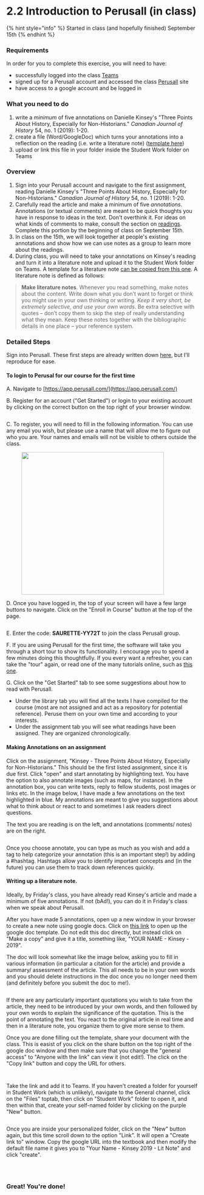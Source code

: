 # 2.2 Introduction to Perusall (in class)

{% hint style="info" %}
Started in class (and hopefully finished) September 15th
{% endhint %}

### Requirements

In order for you to complete this exercise, you will need to have:

* successfully logged into the class [Teams](../digital-tools/teams.md)
* signed up for a Perusall account and accessed the class [Perusall](../digital-tools/perusall.md) site
* have access to a google account and be logged in&#x20;

### What you need to do

1. write a _minimum_ of five annotations on Danielle Kinsey's "Three Points About History, Especially for Non-Historians." _Canadian Journal of History_ 54, no. 1 (2019): 1-20.&#x20;
2. create a file (Word/GoogleDoc) which turns your annotations into a reflection on the reading (i.e. write a literature note) ([template here](https://docs.google.com/document/d/12hIYg2UJdfCBa9u8\_UlXf1cHlVRV2gmnn0HkWsnBuvU/edit?usp=sharing))
3. upload or link this file in your folder inside the Student Work folder on Teams

### Overview

1. Sign into your Perusall account and navigate to the first assignment, reading Danielle Kinsey's "Three Points About History, Especially for Non-Historians." _Canadian Journal of History_ 54, no. 1 (2019): 1-20.&#x20;
2. Carefully read the article and make a minimum of five _annotations_. Annotations (or textual comments) are meant to be quick thoughts you have in response to ideas in the text. Don't overthink it. For ideas on what kinds of comments to make, consult the section on [readings](../syllabus/coursework/readings.md). Complete this portion by the beginning of class on September 15th.&#x20;
3. In class on the 15th, we will look together at people's existing annotations and show how we can use notes as a group to learn more about the readings.&#x20;
4. During class, you will need to take your annotations on Kinsey's reading and turn it into a literature note and upload it to the Student Work folder on Teams. A template for a literature note [can be copied from this one](https://docs.google.com/document/d/12hIYg2UJdfCBa9u8\_UlXf1cHlVRV2gmnn0HkWsnBuvU/edit?usp=sharing). A literature note is defined as follows:

> **Make literature notes**. Whenever you read something, make notes about the content. Write down what you don’t want to forget or think you might use in your own thinking or writing. _Keep it very short, be extremely selective, and use your own words_. Be extra selective with quotes – don’t copy them to skip the step of really understanding what they mean. Keep these notes together with the bibliographic details in one place – your reference system.&#x20;

### Detailed Steps

Sign into Perusall. These first steps are already written down [here](../digital-tools/perusall.md), but I'll reproduce for ease.&#x20;

#### To login to Perusal for our course for the first time

A. Navigate to [https://app.perusall.com/](https://app.perusall.com/)​

B. Register for an account ("Get Started") or login to your existing account by clicking on the correct button on the top right of your browser window.&#x20;

<figure><img src="../../.gitbook/assets/Screenshot 2023-08-14 at 2.40.20 PM.png" alt=""><figcaption></figcaption></figure>

C. To register, you will need to fill in the following information. You can use any email you wish, but please use a name that will allow me to figure out who you are. Your names and emails will not be visible to others outside the class.&#x20;

<figure><img src="../../.gitbook/assets/Screenshot 2023-08-14 at 2.40.55 PM.png" alt="" width="375"><figcaption></figcaption></figure>

D. Once you have logged in, the top of your screen will have a few large buttons to navigate. Click on the "Enroll in Course" button at the top of the page.&#x20;

<figure><img src="../../.gitbook/assets/Screenshot 2023-08-14 at 2.45.47 PM.png" alt=""><figcaption></figcaption></figure>

E. Enter the code: **SAURETTE-YY72T** to join the class Perusall group.

F. If you are using Perusall for the first time, the software will take you through a short tour to show its functionality. I encourage you to spend a few minutes doing this thoughtfully. If you every want a refresher, you can take the "tour" again, or read one of the many tutorials online, such as [this one](https://www.bates.edu/curricular-research-computing/lyceum-tutorials/perusall/adding-annotations/).&#x20;

G. Click on the "Get Started" tab to see some suggestions about how to read with Perusall.

* Under the library tab you will find all the texts I have compiled for the course (most are not assigned and act as a repository for potential reference). Peruse them on your own time and according to your interests.&#x20;
* Under the assignment tab you will see what readings have been assigned. They are organized chronologically.&#x20;

#### Making Annotations on an assignment

Click on the assignment, "Kinsey - Three Points About History, Especially for Non-Historians." This should be the first listed assignment, since it is due first. Click "open" and start annotating by highlighting text. You have the option to also annotate images (such as maps, for instance). In the annotation box, you can write texts, reply to fellow students, post images or links etc. In the image below, I have made a few annotations on the text highlighted in blue. My annotations are meant to give you suggestions about what to think about or react to and sometimes I ask readers direct questions.&#x20;

The text you are reading is on the left, and annotations (comments/ notes) are on the right.&#x20;

<figure><img src="../../.gitbook/assets/Screenshot 2023-08-14 at 2.37.57 PM.png" alt=""><figcaption></figcaption></figure>

Once you choose annotate, you can type as much as you wish and add a tag to help categorize your annotation (this is an important step!) by adding a #hashtag. Hashtags allow you to identify important concepts and (in the future) you can use them to track down references quickly.&#x20;

#### Writing up a literature note.&#x20;

Ideally, by Friday's class, you have already read Kinsey's article and made a minimum of five annotations. If not (bAd!), you can do it in Friday's class when we speak about Perusall.&#x20;

After you have made 5 annotations, open up a new window in your browser to create a new note using google docs. Click on [this link](https://docs.google.com/document/d/12hIYg2UJdfCBa9u8\_UlXf1cHlVRV2gmnn0HkWsnBuvU/edit?usp=sharing) to open up the google doc template. Do not edit this doc directly, but instead click on "Make a copy" and give it a title, something like, "YOUR NAME -  Kinsey - 2019".

The doc will look somewhat like the image below, asking you to fill in various information (in particular a citation for the article) and provide a summary/ assessment of the article. This all needs to be in your own words and you should delete instructions in the doc once you no longer need them (and definitely before you submit the doc to me!).&#x20;

<figure><img src="../../.gitbook/assets/Screenshot 2023-08-14 at 2.59.44 PM.png" alt=""><figcaption></figcaption></figure>

If there are any particularly important quotations you wish to take from the article, they need to be introduced by your own words, and then followed by your own words to explain the significance of the quotation. This is the point of annotating the text. You react to the original article in real time and then in a literature note, you organize them to give more sense to them.&#x20;

Once you are done filling out the template, share your document with the class. This is easist of you click on the share button on the top right of the google doc window and then make sure that you change the "general access" to "Anyone with the link" can view it (not edit!). The click on the "Copy link" button and copy the URL for others.&#x20;

<div>

<figure><img src="../../.gitbook/assets/Screenshot 2023-08-14 at 3.07.01 PM.png" alt=""><figcaption></figcaption></figure>

 

<figure><img src="../../.gitbook/assets/Screenshot 2023-08-14 at 3.06.50 PM (1).png" alt=""><figcaption></figcaption></figure>

</div>

Take the link and add it to Teams.  If you haven't created a folder for yourself in Student Work (which is unlikely), navigate to the General channel, click on the "Files" toptab, then click on "Student Work" folder to open it, and then within that, create your self-named folder by clicking on the purple "New" button.

<figure><img src="../../.gitbook/assets/Screen Shot 2022-09-16 at 1.27.11 PM.png" alt=""><figcaption></figcaption></figure>

Once you are inside your personalized folder, click on the "New" button again, but this time scroll down to the option "Link". It will open a "Create link to" window. Copy the google URL into the textbook and then modify the default file name it gives you to "Your Name - Kinsey 2019 - Lit Note" and click "create".&#x20;

<div>

<figure><img src="../../.gitbook/assets/Screenshot 2023-08-14 at 3.13.00 PM (1).png" alt=""><figcaption></figcaption></figure>

 

<figure><img src="../../.gitbook/assets/Screenshot 2023-08-14 at 3.11.38 PM (1).png" alt=""><figcaption></figcaption></figure>

 

<figure><img src="../../.gitbook/assets/Screenshot 2023-08-14 at 3.14.28 PM.png" alt=""><figcaption></figcaption></figure>

</div>

### Great! You're done!
